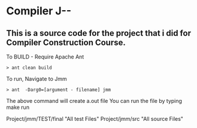 Compiler J--
=============
This is a source code for the project that i did for Compiler Construction Course. 
-----------------------------------

To BUILD - Require Apache Ant

    > ant clean build

To run, Navigate to Jmm

    > ant  -Darg0=[argument - filename] jmm

The above command will create a.out file 
You can run the file by typing make run

Project/jmm/TEST/final 	"All test Files"
Project/jmm/src 	"All source Files"



